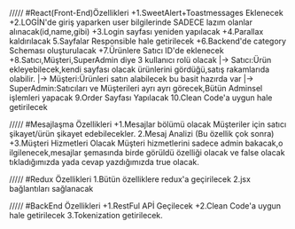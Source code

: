 /////       #React(Front-End)Özellikleri
+1.SweetAlert+Toastmessages Eklenecek
+2.LOGİN'de giriş yaparken user bilgilerinde SADECE lazım olanlar alınacak(id,name,gibi)
+3.Login sayfası yeniden yapılacak
+4.Parallax kaldırılacak
5.Sayfalar Responsible hale getirilecek
+6.Backend'de category Scheması oluşturulacak
+7.Ürünlere Satıcı ID'de eklenecek
+8.Satıcı,Müşteri,SuperAdmin diye 3 kullanıcı rolü olacak
    |-> Satıcı:Ürün ekleyebilecek,kendi sayfası olacak ürünlerini gördüğü,satış rakamlarıda olabilir.
    |-> Müşteri:Ürünleri satın alabilecek bu basit hazırda var
    |-> SuperAdmin:Satıcıları ve Müşterileri ayrı ayrı görecek,Bütün Adminsel işlemleri yapacak
9.Order Sayfası Yapılacak
10.Clean Code'a uygun hale getirilecek

/////            #Mesajlaşma Özellikleri
+1.Mesajlar bölümü olacak Müşteriler için satıcı şikayet/ürün şikayet edebilecekler.
2.Mesaj Analizi (Bu özellik çok sonra)
+3.Müşteri Hizmetleri Olacak
 Müşteri hizmetlerini sadece admin bakacak,o ilgilenecek,mesajlar şemasında birde görüldü özelliği olacak ve false olacak tıkladığımızda yada cevap yazdığımızda true olacak.
 
/////            #Redux Özellikleri
1.Bütün özelliklere redux'a geçirilecek
2.jsx bağlantıları sağlanacak



/////            #BackEnd Özellikleri
+1.RestFul APİ Geçilecek
+2.Clean Code'a uygun hale getirilecek
3.Tokenization getirilecek.